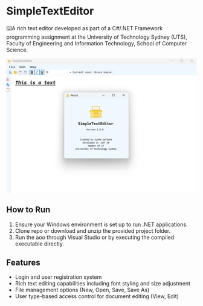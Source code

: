 # SimpleTextEditor

⌨️A rich text editor developed as part of a C#/.NET Framework programming assignment at the University of Technology Sydney (UTS), Faculty of Engineering and Information Technology, School of Computer Science.

![Simple Text Editor Screenshot](AppScreenshot.png)

## How to Run
1. Ensure your Windows environment is set up to run .NET applications.
2. Clone repo or download and unzip the provided project folder.
3. Run the aoo through Visual Studio or by executing the compiled executable directly.

## Features
- Login and user registration system
- Rich text editing capabilities including font styling and size adjustment
- File management options (New, Open, Save, Save As)
- User type-based access control for document editing (View, Edit)
